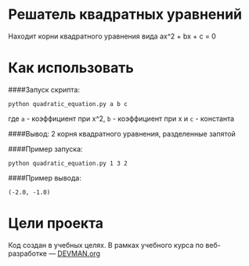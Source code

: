 # Решатель квадратных уравнений

Находит корни квадратного уравнения вида ax^2 + bx + c = 0

# Как использовать

####Запуск скрипта:
```
python quadratic_equation.py a b c  
```
где `a` - коэффициент при x^2, `b` - коэффициент при x и `c` - константа 
 
####Вывод:
 2 корня квадратного уравнения, разделенные запятой

####Пример запуска:
```
python quadratic_equation.py 1 3 2
```
####Пример вывода:
```
(-2.0, -1.0)
```
# Цели проекта

Код создан в учебных целях. В рамках учебного курса по веб-разработке ― [DEVMAN.org](https://devman.org)
